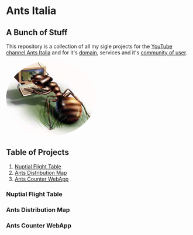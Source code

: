 # Ants Italia

## A Bunch of Stuff

This repository is a collection of all my sigle projects for the [YouTube channel Ants Italia](https://www.youtube.com/antsitalia) and for it's [domain](https://www.antsitalia.com/), services and it's [community of user](https://www.facebook.com/groups/antsitalia).


<img src="./imgs/pc_ant.jpg" height="206" width="245" style="border-radius:50%">


## Table of Projects
1. [Nuptial Flight Table](#Nuptial-Flight-Table)
2. [Ants Distribution Map](#Ants-Distribution-Map)
3. [Ants Counter WebApp](#Ants-Counter-WebApp)

### Nuptial Flight Table

### Ants Distribution Map

### Ants Counter WebApp

